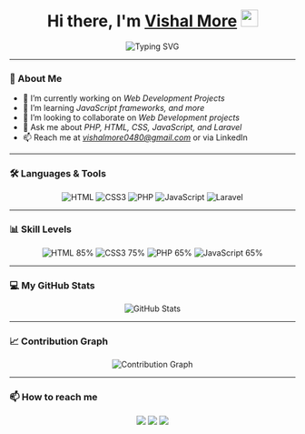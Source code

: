 <!-- Typing effect on name -->
<h1 align="center">
  Hi there, I'm <span><a href="https://github.com/Vishumore10" target="_blank">Vishal More</a></span> 
  <img src="https://media.giphy.com/media/hvRJCLFzcasrR4ia7z/giphy.gif" width="30px">
</h1>

<p align="center">
  <img src="https://readme-typing-svg.demolab.com?font=Fira+Code&weight=600&size=26&duration=2000&pause=1000&color=F75724&center=true&vCenter=true&width=500&height=60&lines=Full+Stack+Developer;PHP+%7C+HTML+%7C+CSS+%7C+JavaScript;Laravel;Open+Source+Contributor" alt="Typing SVG">
</p>

---

### 👀 About Me
- 🔭 I’m currently working on *Web Development Projects*
- 🌱 I’m learning *JavaScript frameworks, and more*
- 👯 I’m looking to collaborate on *Web Development projects*
- 💬 Ask me about *PHP, HTML, CSS, JavaScript, and Laravel*
- 📫 Reach me at *vishalmore0480@gmail.com* or via LinkedIn

---

### 🛠️ Languages & Tools
<p align="center">
  <img src="https://img.shields.io/badge/HTML-FF5733?style=flat&logo=html5&logoColor=white" alt="HTML"/>
  <img src="https://img.shields.io/badge/CSS3-1572B6?style=flat&logo=css3&logoColor=white" alt="CSS3"/>
  <img src="https://img.shields.io/badge/PHP-777BB3?style=flat&logo=php&logoColor=white" alt="PHP"/>
  <img src="https://img.shields.io/badge/JavaScript-F7DF1E?style=flat&logo=javascript&logoColor=black" alt="JavaScript"/>
  <img src="https://img.shields.io/badge/Laravel-FF2D20?style=flat&logo=laravel&logoColor=white" alt="Laravel"/>
</p>

---

### 📊 Skill Levels
<p align="center">
  <img src="https://img.shields.io/badge/HTML-85%25-brightgreen" alt="HTML 85%"/>
  <img src="https://img.shields.io/badge/CSS3-75%25-yellowgreen" alt="CSS3 75%"/>
  <img src="https://img.shields.io/badge/PHP-65%25-yellow" alt="PHP 65%"/>
  <img src="https://img.shields.io/badge/JavaScript-65%25-yellow" alt="JavaScript 65%"/>
</p>

---

### 💻 My GitHub Stats
<p align="center">
  <img src="https://github-readme-stats.vercel.app/api?username=Vishumore10&show_icons=true&theme=radical" alt="GitHub Stats"/>
</p>

---

### 📈 Contribution Graph
<p align="center">
  <img src="https://activity-graph.herokuapp.com/graph?username=Vishumore10&bg_color=1c1c1e&color=5BCDEC&line=5BCDEC&point=FFFFFF&hide_border=true" alt="Contribution Graph">
</p>

---

### 📫 How to reach me
<p align="center">
  <a href="https://github.com/Vishumore10" target="_blank"><img src="https://img.shields.io/badge/GitHub-181717?style=flat&logo=github&logoColor=white"/></a>
  <a href="mailto:vmweb0867@gmail.com"><img src="https://img.shields.io/badge/Email-D14836?style=flat&logo=gmail&logoColor=white"/></a>
  <a href="https://www.linkedin.com/in/vishal-more45" target="_blank"><img src="https://img.shields.io/badge/LinkedIn-0077B5?style=flat&logo=linkedin&logoColor=white"/></a>
</p>
